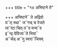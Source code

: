 +++
title = "१४ अभिष्टने ते"

+++
अभिष्टने᳓ ते अद्रिवो  
य᳓त् स्था᳓ ज᳓गच् च रेजते  
त्व᳓ष्टा चित् त᳓व मन्य᳓व  
इ᳓न्द्र वेविज्य᳓ते भिया᳓  
अ᳓र्चन्न् अ᳓नु स्वरा᳓जियम्